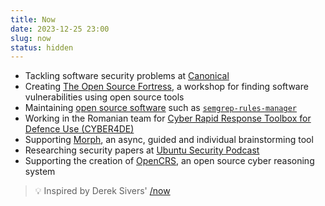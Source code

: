 ```yaml
---
title: Now
date: 2023-12-25 23:00
slug: now
status: hidden
---
```


- Tackling software security problems at [Canonical](https://canonical.com)
- Creating [The Open Source Fortress](https://ossfortress.io/), a workshop for finding software vulnerabilities using open source tools
- Maintaining [open source software](/oss) such as [`semgrep-rules-manager`](https://github.com/iosifache/semgrep-rules-manager)
- Working in the Romanian team for  [Cyber Rapid Response Toolbox for Defence Use (CYBER4DE)](https://www.cyber4de.eu/)
- Supporting [Morph](https://trymorph.com/), an async, guided and individual brainstorming tool
- Researching security papers at [Ubuntu Security Podcast](https://ubuntusecuritypodcast.org)
- Supporting the creation of [OpenCRS](https://github.com/CyberReasoningSystem), an open source cyber reasoning system

<blockquote>
💡 Inspired by Derek Sivers' <a href="https://sive.rs/nowff">/now</a>
</blockquote>
